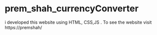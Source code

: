 # prem_shah_currencyConverter
i developed this website using HTML, CSS,JS . To see the website visit https://premshah/
